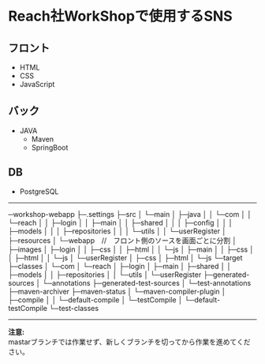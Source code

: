 # Reach社WorkShopで使用するSNS

## フロント
- HTML
- CSS
- JavaScript

## バック
- JAVA
  - Maven
  - SpringBoot

## DB
- PostgreSQL

---

─workshop-webapp
    ├─.settings
    ├─src
    │  └─main
    │     ├─java
    │     │  └─com
    │     │      └─reach
    │     │          ├─login
    │     │          ├─main
    │     │          ├─shared
    │     │          │  ├─config
    │     │          │  ├─models
    │     │          │  ├─repositories
    │     │          │  └─utils
    │     │          └─userRegister
    │     ├─resources
    │     └─webapp　//　フロント側のソースを画面ごとに分割
    │         ├─images
    │         ├─login
    │         │  ├─css
    │         │  ├─html
    │         │  └─js
    │         ├─main
    │         │  ├─css
    │         │  ├─html
    │         │  └─js
    │         └─userRegister
    │             ├─css
    │             ├─html
    │             └─js
    └─target
        ├─classes
        │  └─com
        │      └─reach
        │          ├─login
        │          ├─main
        │          ├─shared
        │          │  ├─models
        │          │  ├─repositories
        │          │  └─utils
        │          └─userRegister
        ├─generated-sources
        │  └─annotations
        ├─generated-test-sources
        │  └─test-annotations
        ├─maven-archiver
        ├─maven-status
        │  └─maven-compiler-plugin
        │      ├─compile
        │      │  └─default-compile
        │      └─testCompile
        │          └─default-testCompile
        └─test-classes


---

**注意:**  
mastarブランチでは作業せず、新しくブランチを切ってから作業を進めてください。
